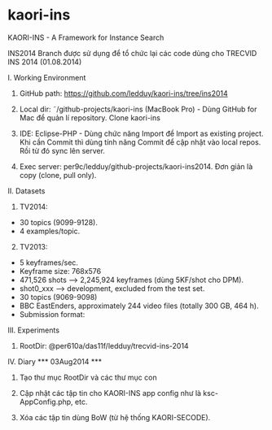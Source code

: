 kaori-ins
=========

KAORI-INS - A Framework for Instance Search

INS2014 Branch được sử dụng để tổ chức lại các code dùng cho TRECVID INS 2014 (01.08.2014)

I. Working Environment
1. GitHub path: https://github.com/ledduy/kaori-ins/tree/ins2014

2. Local dir: ˜/github-projects/kaori-ins (MacBook Pro) - Dùng GitHub for Mac để quản lí repository. Clone kaori-ins 

3. IDE: Eclipse-PHP - Dùng chức năng Import để Import as existing project. 
Khi cần Commit thì dùng tính năng Commit để cập nhật vào local repos. Rồi từ đó sync lên server.

4. Exec server: per9c/ledduy/github-projects/kaori-ins2014. Đơn giản là copy (clone, pull only).

II. Datasets
1. TV2014:
- 30 topics (9099-9128).
- 4 examples/topic.

2. TV2013: 
- 5 keyframes/sec.
- Keyframe size: 768x576
- 471,526 shots --> 2,245,924 keyframes (dùng 5KF/shot cho DPM).
- shot0_xxx --> development, excluded from the test set.
- 30 topics (9069-9098)
- BBC EastEnders, approximately 244 video files (totally 300 GB, 464 h).
- Submission format: <item seqNum="1" shotId="shot4324_2" />

III. Experiments
1. RootDir: @per610a/das11f/ledduy/trecvid-ins-2014

IV. Diary
*** 03Aug2014 ***
1. Tạo thư mục RootDir và các thư mục con

2. Cập nhật các tập tin cho KAORI-INS app config như là ksc-AppConfig.php, etc.

3. Xóa các tập tin dùng BoW (từ hệ thống KAORI-SECODE).
